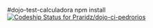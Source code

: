 #dojo-test-calculadora
npm install
[![Codeship Status for Praridz/dojo-ci-pedrorios](https://app.codeship.com/projects/51fc5330-7f3d-0138-1ac9-068c0ce045b2/status?branch=master)](https://app.codeship.com/projects/397482)
